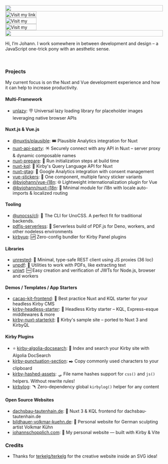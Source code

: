 <picture>
  <source media="(prefers-color-scheme: dark)" srcset="https://github-readme.byjohann.workers.dev?section=top&theme=dark">
  <img src="https://github-readme.byjohann.workers.dev?section=top&theme=light" width="100%" height="20" align="left">
</picture>
<a href="https://byjohann.link">
  <picture>
    <source media="(prefers-color-scheme: dark)" srcset="https://github-readme.byjohann.workers.dev?section=link&label=Linktree&theme=dark" label="Visit">
    <img src="https://github-readme.byjohann.workers.dev?section=link&label=Linktree&theme=light" alt="Visit my link tree" width="100" height="20" align="left">
  </picture>
</a>
<img src="data:null;," width="100%" height="0" align="left" alt="">
<a href="https://johannschopplich.com">
  <picture>
    <source media="(prefers-color-scheme: dark)" srcset="https://github-readme.byjohann.workers.dev?section=link&label=Website&theme=dark" label="Visit">
    <img src="https://github-readme.byjohann.workers.dev?section=link&label=Website&theme=light" alt="Visit my website" width="100" height="20" align="left">
  </picture>
</a>
<img src="data:null;," width="100%" height="0" align="left" alt="">
<a href="https://www.instagram.com/johannschopplich">
  <picture>
    <source media="(prefers-color-scheme: dark)" srcset="https://github-readme.byjohann.workers.dev?section=link&label=Instagram&theme=dark">
    <img src="https://github-readme.byjohann.workers.dev?section=link&label=Instagram&theme=light" alt="Visit my Instagram" width="100" height="20" align="left">
  </picture>
</a>
<img src="data:null;," width="100%" height="0" align="left" alt="">
<picture>
  <source media="(prefers-color-scheme: dark)" srcset="https://github-readme.byjohann.workers.dev?section=bottom&theme=dark">
  <img src="https://github-readme.byjohann.workers.dev?section=bottom&theme=light" alt="" width="100%" height="20">
</picture>

Hi, I’m Johann. I work somewhere in between development and design – a JavaScript one-trick pony with an aesthetic sense.

<br>

### Projects

My current focus is on the Nuxt and Vue development experience and how it can help to increase productivity.

#### Multi-Framework

- [unlazy](https://unlazy.byjohann.dev): 🪧 Universal lazy loading library for placeholder images leveraging native browser APIs

#### Nuxt.js & Vue.js

- [@nuxtjs/plausible](https://github.com/nuxt-modules/plausible): 🎟️ Plausible Analytics integration for Nuxt
- [nuxt-api-party](https://nuxt-api-party.byjohann.dev): 🪅 Securely connect with any API in Nuxt – server proxy & dynamic composable names
- [nuxt-prepare](https://nuxt-prepare.byjohann.dev): 🦎 Run initialization steps at build time
- [nuxt-kql](https://nuxt-kql.byjohann.dev): 🫧 Kirby's Query Language API for Nuxt
- [nuxt-gtag](https://github.com/johannschopplich/nuxt-gtag): 🔸 Google Analytics integration with consent management
- [vue-stickers](https://github.com/johannschopplich/vue-stickers): 🍦 One component, multiple fancy sticker variants
- [@byjohann/vue-i18n](https://github.com/johannschopplich/vue-i18n): 🌐 Lightweight internationalization plugin for Vue
- [@byjohann/nuxt-i18n](https://github.com/johannschopplich/nuxt-i18n): 💬 Minimal module for i18n with locale auto-imports & localized routing

#### Tooling

- [@unocss/cli](https://github.com/unocss/unocss/tree/main/packages/cli): 🎨 The CLI for UnoCSS. A perfect fit for traditional backends.
- [pdfjs-serverless](https://github.com/johannschopplich/pdfjs-serverless): 🪭 Serverless build of PDF.js for Deno, workers, and other nodeless environments
- [kirbyup](https://github.com/johannschopplich/kirbyup): 🆙 Zero-config bundler for Kirby Panel plugins

#### Libraries

- [unrested](https://github.com/johannschopplich/unrested): 🚥 Minimal, type-safe REST client using JS proxies (36 loc)
- [unpdf](https://github.com/unjs/unpdf): 📄 Utilities to work with PDFs, like extracting text
- [unjwt](https://github.com/johannschopplich/unjwt): 🆓 Easy creation and verification of JWTs for Node.js, browser and workers

#### Demos / Templates / App Starters

- [cacao-kit-frontend](https://github.com/johannschopplich/cacao-kit-frontend): 🍫 Best practice Nuxt and KQL starter for your headless Kirby CMS
- [kirby-headless-starter](https://github.com/johannschopplich/kirby-headless-starter): 🦭 Headless Kirby starter – KQL, Express-esque middlewares & more
- [kirby-nuxt-starterkit](https://github.com/johannschopplich/kirby-nuxt-starterkit): 💚 Kirby's sample site – ported to Nuxt 3 and KirbyQL

#### Kirby Plugins

- ⭐️ [kirby-algolia-docsearch](https://github.com/johannschopplich/kirby-algolia-docsearch): 🔦 Index and search your Kirby site with Algolia DocSearch
- [kirby-punctuation-section](https://github.com/johannschopplich/kirby-punctuation-section): ✒️ Copy commonly used characters to your clipboard
- [kirby-hashed-assets](https://github.com/johannschopplich/kirby-hashed-assets): 🛷 File name hashes support for `css()` and `js()` helpers. Without rewrite rules!
- [kirbylog](https://github.com/johannschopplich/kirbylog): 🪃 Zero-dependency global `kirbylog()` helper for any content

#### Open Source Websites

- [dachsbau-tautenhain.de](https://github.com/johannschopplich/dachsbau-frontend): 🦡 Nuxt 3 & KQL frontend for dachsbau-tautenhain.de
- [bildhauer-volkmar-kuehn.de](https://github.com/johannschopplich/bildhauer-volkmar-kuehn.de): 🐰 Personal website for German sculpting artist Volkmar Kühn
- [johannschopplich.com](https://github.com/johannschopplich/johannschopplich.com): 🍂 My personal website — built with Kirby & Vite

### Credits

- Thanks for [terkelg/terkelg](https://github.com/terkelg/terkelg) for the creative website inside an SVG idea!
